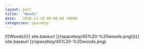 ```yaml
---
layout: post
title:  "Woods"
date:   2020-12-29 00:00:00 +0000
categories: spaceboy
---
```


[![Woods]({{ site.baseurl }}/spaceboy/45%20-%20woods.png)]({{ site.baseurl }}/spaceboy/45%20-%20woods.png)

